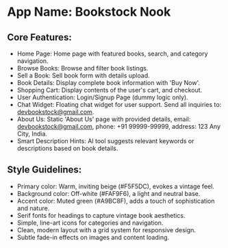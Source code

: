 # **App Name**: Bookstock Nook

## Core Features:

- Home Page: Home page with featured books, search, and category navigation.
- Browse Books: Browse and filter book listings.
- Sell a Book: Sell book form with details upload.
- Book Details: Display complete book information with 'Buy Now'.
- Shopping Cart: Display contents of the user's cart, and checkout.
- User Authentication: Login/Signup Page (dummy logic only).
- Chat Widget: Floating chat widget for user support. Send all inquiries to: devbookstock@gmail.com.
- About Us: Static 'About Us' page with provided details, email: devbookstock@gmail.com, phone: +91 99999-99999, address: 123 Any City, India.
- Smart Description Hints: AI tool suggests relevant keywords or descriptions based on book details.

## Style Guidelines:

- Primary color: Warm, inviting beige (#F5F5DC), evokes a vintage feel.
- Background color: Off-white (#FAF9F6), a light and neutral base.
- Accent color: Muted green (#A9BC8F), adds a touch of sophistication and nature.
- Serif fonts for headings to capture vintage book aesthetics.
- Simple, line-art icons for categories and navigation.
- Clean, modern layout with a grid system for responsive design.
- Subtle fade-in effects on images and content loading.